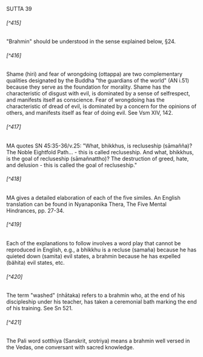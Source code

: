 SUTTA 39

###### [^415]
"Brahmin" should be understood in the sense explained below, §24.

###### [^416]
Shame (hiri) and fear of wrongdoing (ottappa) are two complementary qualities designated by the Buddha "the guardians of the world" (AN i.51) because they serve as the foundation for morality. Shame has the characteristic of disgust with evil, is dominated by a sense of selfrespect, and manifests itself as conscience. Fear of wrongdoing has the characteristic of dread of evil, is dominated by a concern for the opinions of others, and manifests itself as fear of doing evil. See Vsm XIV, 142.

###### [^417]
MA quotes SN 45:35-36/v.25: "What, bhikkhus, is recluseship (sāmañña)? The Noble Eightfold Path... - this is called recluseship. And what, bhikkhus, is the goal of recluseship (sāmañnattho)? The destruction of greed, hate, and delusion - this is called the goal of recluseship."

###### [^418]
MA gives a detailed elaboration of each of the five similes. An English translation can be found in Nyanaponika Thera, The Five Mental Hindrances, pp. 27-34.

###### [^419]
Each of the explanations to follow involves a word play that cannot be reproduced in English, e.g., a bhikkhu is a recluse (samaña) because he has quieted down (samita) evil states, a brahmin because he has expelled (bähita) evil states, etc.

###### [^420]
The term "washed" (nhātaka) refers to a brahmin who, at the end of his discipleship under his teacher, has taken a ceremonial bath marking the end of his training. See Sn 521.

###### [^421]
The Pali word sotthiya (Sanskrit, srotriya) means a brahmin well versed in the Vedas, one conversant with sacred knowledge.

